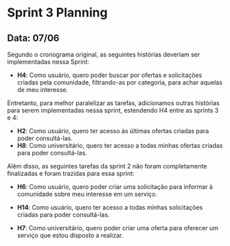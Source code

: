 # Sprint 3 Planning

## Data: 07/06

Segundo o cronograma original, as seguintes histórias deveriam ser implementadas nessa Sprint:

- **H4**: Como usuário, quero poder buscar por ofertas e solicitações criadas pela comunidade, filtrando-as por categoria, para achar aquelas de meu interesse.

Entretanto, para melhor paralelizar as tarefas, adicionamos outras histórias para serem implementadas nessa sprint, estendendo H4 entre as sprints 3 e 4:

- **H2**: Como usuário, quero ter acesso às últimas ofertas criadas para poder consultá-las.
- **H8**: Como universitário, quero ter acesso a todas minhas ofertas criadas para poder consultá-las.

Além disso, as seguintes tarefas da sprint 2 não foram completamente finalizadas e foram trazidas para essa sprint:

- **H6**: Como usuário, quero poder criar uma solicitação para informar à comunidade sobre meu interesse em um serviço.

- **H14**: Como usuário, quero ter acesso a todas minhas solicitações criadas para poder consultá-las.

- **H7**: Como universitário, quero poder criar uma oferta para oferecer um serviço que estou disposto a realizar.

